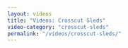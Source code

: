 ```yaml
---
layout: videos
title: "Videos: Crosscut Sleds"
video-category: "crosscut-sleds"
permalink: "/videos/crosscut-sleds/"
---
```


